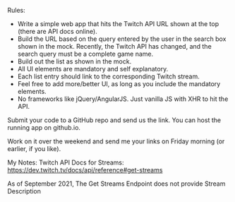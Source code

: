 Rules:

- Write a simple web app that hits the Twitch API URL shown at the top (there are API docs online).
- Build the URL based on the query entered by the user in the search box shown in the mock. Recently, the Twitch API has changed, and the search query must be a complete game name.
- Build out the list as shown in the mock.
- All UI elements are mandatory and self explanatory.
- Each list entry should link to the corresponding Twitch stream.
- Feel free to add more/better UI, as long as you include the mandatory elements.
- No frameworks like jQuery/AngularJS. Just vanilla JS with XHR to hit the API.

Submit your code to a GitHub repo and send us the link. You can host the running app on github.io.

Work on it over the weekend and send me your links on Friday morning (or earlier, if you like).

My Notes:
Twitch API Docs for Streams: https://dev.twitch.tv/docs/api/reference#get-streams

As of September 2021, The Get Streams Endpoint does not provide Stream Description
